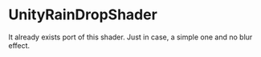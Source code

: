 # UnityRainDropShader
It already exists port of this shader. Just in case, a simple one and no blur effect.
